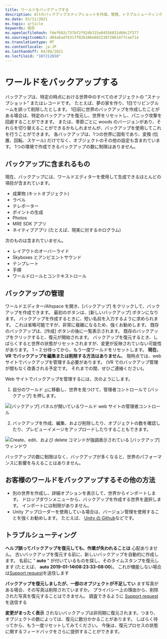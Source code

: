```yaml
---
title: ワールドをバックアップする
description: Altのバックアップスナップショットを作成、管理、トラブルシューティングする方法について説明します。
ms.date: 03/11/2021
ms.topic: article
keywords: 保存
ms.openlocfilehash: fdef692c737bf2f92db315e04556831d60c2f377
ms.sourcegitcommit: d84a6adf631ff02b106e682238f2861477caef1e
ms.translationtype: MT
ms.contentlocale: ja-JP
ms.lasthandoff: 04/08/2021
ms.locfileid: "107212658"
---
```

# <a name="backing-up-your-worlds"></a>ワールドをバックアップする

バックアップは、特定の時点における世界中のすべてのオブジェクトの "スナップショット" またはレコードです。 たとえば、夢の家を作り、1日でリビングルームを誤って削除したとします。 1日前に世界のバックアップを作成したことがある場合は、特定のバックアップを復元し、世界をリセットし、パニック攻撃を回避することができます。 または、季節ごとに woods のバージョンがあり、それらを切り替えることができるかもしれませんが、バックアップを使用してこれを行うことができます。 各バックアップは、1つの世界に固有であり、変換 (位置、回転、スケール) だけでなく、オブジェクトのその他の設定も含まれています。 1つの環境で作成できるバックアップの数に制限はありません。  

## <a name="whats-included-in-a-backup"></a>バックアップに含まれるもの

現在、バックアップには、ワールドエディターを使用して生成できるほとんどの項目が含まれています。
* 成果物 (キットオブジェクト)
* ラベル
* テレポーター
* ポイントの生成
* Photos
* MRE SDK アプリ
* ネイティブアプリ (たとえば、現実に対するホログラム)

次のものは含まれていません。

* レイアウトのオーバーライド
* Skyboxes とアンビエントサウンド
* テンプレート
* 手順
* ワールドロールとコンテキストロール

## <a name="managing-backups"></a>バックアップの管理

ワールドエディター/Altspace を開き、[バックアップ] をクリックして、バックアップを作成できます。 最初のボタンは、[新しいバックアップ] ボタンになります。 バックアップを作成するときに、短い名前を入力するように求められます。 これは省略可能ですが、非常に複雑になるため、強くお勧めします。 既存のバックアップは、[作成] ボタンの後に一覧表示されます。 既存のバックアップをクリックすると、復元が開始されます。 バックアップを復元するとき、しばらくすると世界の状態がリセットされますが、変更が反映されていない可能性があります。 1 ~ 2 分待ってから、もう一度ワールドをリセットします。 **現在、VR でバックアップを編集または削除する方法はありません**。 現時点では、web サイトでバックアップを管理する必要があります。 (VR でのバックアップ管理が間もなく改善される予定です。 それまでの間、ぜひご連絡ください)。

Web サイトでバックアップを管理するには、次のようにします。

1. 自分のワールド [>](https://account.altvr.com/users/sign_in)に移動し、世界を見つけて、管理者コントロールで [バックアップ] を押します。

![[バックアップ] パネルが開いているワールド web サイトの管理者コントロール](images/world-backup-img-01.png)

2. バックアップを作成、編集、および削除したり、オブジェクトの数を確認したり、プレビューイメージをアップロードしたりすることもできます。 

![Create、edit、および delete コマンドが強調表示されている [バックアップ] ウィンドウ](images/world-backup-img-02.png)

バックアップの数に制限はなく、バックアップが多くなると、世界のパフォーマンスに影響を与えることはありません。

## <a name="other-ways-to-back-up-your-worlds"></a>お客様のワールドをバックアップするその他の方法

* 別の世界を作成し、詳細オプションを表示して、世界からインポートします。 ドロップダウンメニューから、バックアップを作成する世界を選択します。 インポートには制限がありません。
* Unity アップローダーを使用している場合は、バージョン管理を使用することを強くお勧めします。 たとえば、 [Unity の Github](https://unity.github.com)などです。

## <a name="troubleshooting"></a>トラブルシューティング

**ヘルプ誤ってバックアップを復元しても、作業が失われることは** 心配ありません。 古いバックアップを復元する前に、新しいバックアップを自動的に作成します。 名前に " **auto** " が付いているものを探し、そのタイムスタンプを復元します (たとえば、 **auto 2019-01-14t08:23:33-08:00**)。  これが機能しない場合は[Support request](https://help.altvr.com/hc/requests/new)を送信します

**バックアップを復元しましたが、一部のオブジェクトが不足してい** ます写真がある場合、その写真は削除されていますか。 プライバシー上の理由から、削除された写真を復元することはできません。 調査できるように [Support request](https://help.altvr.com/hc/requests/new) を送信する

**変更がまったく表示** されないバックアップは非同期に復元されます。つまり、オブジェクトの数によっては、復元に数分かかることがあります。 しばらく待ってから、もう一度リセットしてみてください。 今後は、復元プロセスの状態に関するフィードバックをさらに提供することができます。